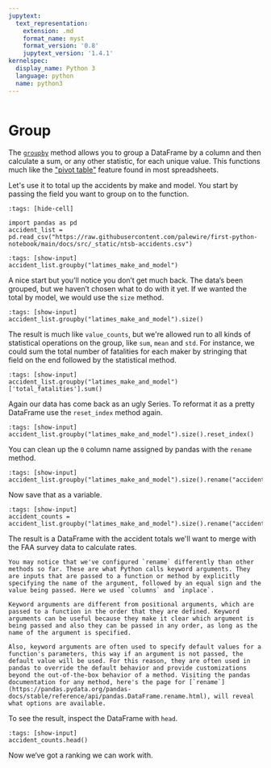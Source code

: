 ```yaml
---
jupytext:
  text_representation:
    extension: .md
    format_name: myst
    format_version: '0.8'
    jupytext_version: '1.4.1'
kernelspec:
  display_name: Python 3
  language: python
  name: python3
---
```


```{include} ./_templates/nav.html
```

# Group

The [`groupby`](https://pandas.pydata.org/pandas-docs/stable/reference/api/pandas.DataFrame.groupby.html) method allows you to group a DataFrame by a column and then calculate a sum, or any other statistic, for each unique value. This functions much like the ["pivot table"](https://en.wikipedia.org/wiki/Pivot_table) feature found in most spreadsheets.

Let's use it to total up the accidents by make and model. You start by passing the field you want to group on to the function.

```{code-cell}
:tags: [hide-cell]

import pandas as pd
accident_list = pd.read_csv("https://raw.githubusercontent.com/palewire/first-python-notebook/main/docs/src/_static/ntsb-accidents.csv")
```

```{code-cell}
:tags: [show-input]
accident_list.groupby("latimes_make_and_model")
```

A nice start but you’ll notice you don’t get much back. The data’s been grouped, but we haven’t chosen what to do with it yet. If we wanted the total by model, we would use the `size` method.

```{code-cell}
:tags: [show-input]
accident_list.groupby("latimes_make_and_model").size()
```

The result is much like `value_counts`, but we're allowed run to all kinds of statistical operations on the group, like `sum`, `mean` and `std`. For instance, we could sum the total number of fatalities for each maker by stringing that field on the end followed by the statistical method.

```{code-cell}
:tags: [show-input]
accident_list.groupby("latimes_make_and_model")['total_fatalities'].sum()
```

Again our data has come back as an ugly Series. To reformat it as a pretty DataFrame use the `reset_index` method again.

```{code-cell}
:tags: [show-input]
accident_list.groupby("latimes_make_and_model").size().reset_index()
```

You can clean up the `0` column name assigned by pandas with the `rename` method.

```{code-cell}
:tags: [show-input]
accident_list.groupby("latimes_make_and_model").size().rename("accidents").reset_index()
```

Now save that as a variable.

```{code-cell}
:tags: [show-input]
accident_counts = accident_list.groupby("latimes_make_and_model").size().rename("accidents").reset_index()
```

The result is a DataFrame with the accident totals we'll want to merge with the FAA survey data to calculate rates.

```{note}
You may notice that we've configured `rename` differently than other methods so far. These are what Python calls keyword arguments. They are inputs that are passed to a function or method by explicitly specifying the name of the argument, followed by an equal sign and the value being passed. Here we used `columns` and `inplace`.

Keyword arguments are different from positional arguments, which are passed to a function in the order that they are defined. Keyword arguments can be useful because they make it clear which argument is being passed and also they can be passed in any order, as long as the name of the argument is specified.

Also, keyword arguments are often used to specify default values for a function's parameters, this way if an argument is not passed, the default value will be used. For this reason, they are often used in pandas to override the default behavior and provide customizations beyond the out-of-the-box behavior of a method. Visiting the pandas documentation for any method, here's the page for [`rename`](https://pandas.pydata.org/pandas-docs/stable/reference/api/pandas.DataFrame.rename.html), will reveal what options are available.
```

To see the result, inspect the DataFrame with `head`.

```{code-cell}
:tags: [show-input]
accident_counts.head()
```

Now we‘ve got a ranking we can work with.
